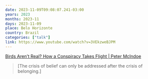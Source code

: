 ```yaml
---
date: 2023-11-09T09:08:07.241-03:00
years: 2023
months: 2023-11
days: 2023-11-09
place: Belo Horizonte
country: Brazil
categories: ["talk"]
link: https://www.youtube.com/watch?v=3VEkzweBJPM
---
```

[Birds Aren’t Real? How a Conspiracy Takes Flight | Peter McIndoe](https://www.youtube.com/watch?v=3VEkzweBJPM)

> [The crisis of belief can only be addressed after the crisis of belonging.]
